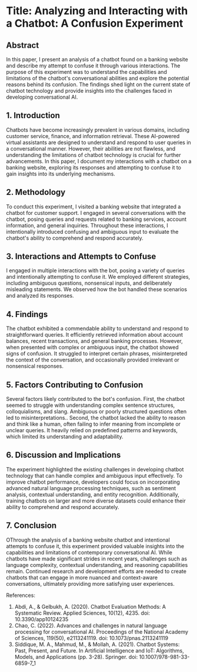 # Title: Analyzing and Interacting with a Chatbot: A Confusion Experiment

## Abstract
In this paper, I present an analysis of a chatbot found on a banking website and describe my attempt to confuse it through various interactions. The purpose of this experiment was to understand the capabilities and limitations of the chatbot's conversational abilities and explore the potential reasons behind its confusion. The findings shed light on the current state of chatbot technology and provide insights into the challenges faced in developing conversational AI.

## 1. Introduction
Chatbots have become increasingly prevalent in various domains, including customer service, finance, and information retrieval. These AI-powered virtual assistants are designed to understand and respond to user queries in a conversational manner. However, their abilities are not flawless, and understanding the limitations of chatbot technology is crucial for further advancements. In this paper, I document my interactions with a chatbot on a banking website, exploring its responses and attempting to confuse it to gain insights into its underlying mechanisms.

## 2. Methodology
To conduct this experiment, I visited a banking website that integrated a chatbot for customer support. I engaged in several conversations with the chatbot, posing queries and requests related to banking services, account information, and general inquiries. Throughout these interactions, I intentionally introduced confusing and ambiguous input to evaluate the chatbot's ability to comprehend and respond accurately.


## 3. Interactions and Attempts to Confuse
I engaged in multiple interactions with the bot, posing a variety of queries and intentionally attempting to confuse it. We employed different strategies, including ambiguous questions, nonsensical inputs, and deliberately misleading statements. We observed how the bot handled these scenarios and analyzed its responses.

## 4. Findings
The chatbot exhibited a commendable ability to understand and respond to straightforward queries. It efficiently retrieved information about account balances, recent transactions, and general banking processes. However, when presented with complex or ambiguous input, the chatbot showed signs of confusion. It struggled to interpret certain phrases, misinterpreted the context of the conversation, and occasionally provided irrelevant or nonsensical responses.

## 5. Factors Contributing to Confusion
Several factors likely contributed to the bot's confusion. First, the chatbot seemed to struggle with understanding complex sentence structures, colloquialisms, and slang. Ambiguous or poorly structured questions often led to misinterpretations.. Second, the chatbot lacked the ability to reason and think like a human, often failing to infer meaning from incomplete or unclear queries. It heavily relied on predefined patterns and keywords, which limited its understanding and adaptability.

## 6. Discussion and Implications
The experiment highlighted the existing challenges in developing chatbot technology that can handle complex and ambiguous input effectively. To improve chatbot performance, developers could focus on incorporating advanced natural language processing techniques, such as sentiment analysis, contextual understanding, and entity recognition. Additionally, training chatbots on larger and more diverse datasets could enhance their ability to comprehend and respond accurately.

## 7. Conclusion
OThrough the analysis of a banking website chatbot and intentional attempts to confuse it, this experiment provided valuable insights into the capabilities and limitations of contemporary conversational AI. While chatbots have made significant strides in recent years, challenges such as language complexity, contextual understanding, and reasoning capabilities remain. Continued research and development efforts are needed to create chatbots that can engage in more nuanced and context-aware conversations, ultimately providing more satisfying user experiences.







References:
1. Abdi, A., & Gelbukh, A. (2020). Chatbot Evaluation Methods: A Systematic Review. Applied Sciences, 10(12), 4235. doi: 10.3390/app10124235
2. Chao, C. (2022). Advances and challenges in natural language processing for conversational AI. Proceedings of the National Academy of     Sciences, 119(50), e2113241119. doi: 10.1073/pnas.2113241119
3. Siddique, M. A., Mahmud, M., & Mollah, A. (2021). Chatbot Systems: Past, Present, and Future. In Artificial Intelligence and IoT: Algorithms, Models, and Applications (pp. 3-28). Springer. doi: 10.1007/978-981-33-6859-7_1

